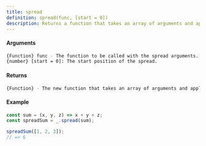 ```yaml
---
title: spread
definition: spread(func, [start = 0])
description: Returns a function that takes an array of arguments and applies it to the given function as separate arguments.
---
```



#### Arguments


```bash
{Function} func - The function to be called with the spread arguments.
{number} [start = 0]: The start position of the spread.
```


#### Returns


```bash
{Function} - The new function that takes an array of arguments and applies it to the given function as separate arguments.
```


#### Example


```ts
const sum = (x, y, z) => x + y + z;
const spreadSum = _.spread(sum);

spreadSum([1, 2, 3]);
// => 6
```